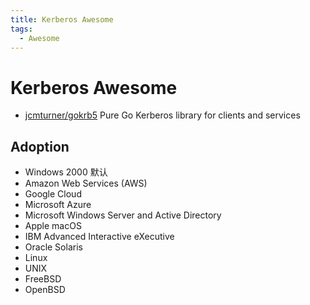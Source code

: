 ```yaml
---
title: Kerberos Awesome
tags:
  - Awesome
---
```


# Kerberos Awesome

- [jcmturner/gokrb5](https://github.com/jcmturner/gokrb5)
  Pure Go Kerberos library for clients and services

## Adoption

- Windows 2000 默认
- Amazon Web Services (AWS)
- Google Cloud
- Microsoft Azure
- Microsoft Windows Server and Active Directory
- Apple macOS
- IBM Advanced Interactive eXecutive
- Oracle Solaris
- Linux
- UNIX
- FreeBSD
- OpenBSD
